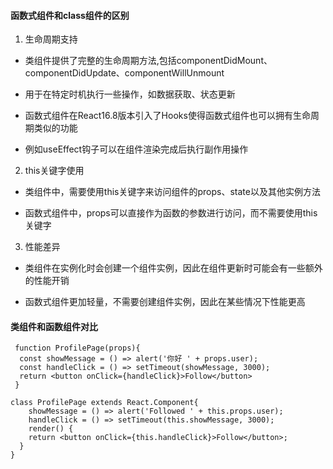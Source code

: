 #### 函数式组件和class组件的区别  
1. 生命周期支持  
* 类组件提供了完整的生命周期方法,包括componentDidMount、componentDidUpdate、componentWillUnmount
* 用于在特定时机执行一些操作，如数据获取、状态更新  
  
* 函数式组件在React16.8版本引入了Hooks使得函数式组件也可以拥有生命周期类似的功能
* 例如useEffect钩子可以在组件渲染完成后执行副作用操作  
  
2. this关键字使用  
* 类组件中，需要使用this关键字来访问组件的props、state以及其他实例方法  
  
* 函数式组件中，props可以直接作为函数的参数进行访问，而不需要使用this关键字  
  
3. 性能差异  
* 类组件在实例化时会创建一个组件实例，因此在组件更新时可能会有一些额外的性能开销  
  
* 函数式组件更加轻量，不需要创建组件实例，因此在某些情况下性能更高  
  
#### 类组件和函数组件对比  
```
 function ProfilePage(props){
  const showMessage = () => alert('你好 ' + props.user);
  const handleClick = () => setTimeout(showMessage, 3000);
  return <button onClick={handleClick}>Follow</button>
 }
```  
```
class ProfilePage extends React.Component{
    showMessage = () => alert('Followed ' + this.props.user);
    handleClick = () => setTimeout(this.showMessage, 3000);
    render() {
    return <button onClick={this.handleClick}>Follow</button>;
  }
}
```